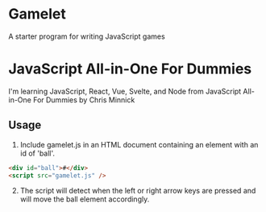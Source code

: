 # Gamelet

A starter program for writing JavaScript games

# JavaScript All-in-One For Dummies

I'm learning JavaScript, React, Vue, Svelte, and Node from JavaScript All-in-One For Dummies by Chris Minnick

## Usage

1.  Include gamelet.js in an HTML document containing an element with an id of 'ball'.

```html
<div id="ball">#</div>
<script src="gamelet.js" />
```

2. The script will detect when the left or right arrow keys are pressed and will move the ball element accordingly.

